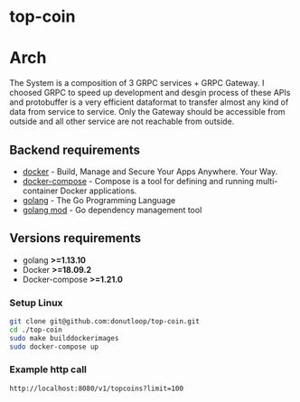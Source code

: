 # top-coin

# Arch

The System is a composition of 3 GRPC services + GRPC Gateway. I choosed GRPC to speed up development and desgin process of these APIs and protobuffer 
is a very efficient dataformat to transfer almost any kind of data from service to service. 
Only the Gateway should be accessible from outside and all other service are not reachable from outside.

## Backend requirements

* [docker](https://www.docker.com/) - Build, Manage and Secure Your Apps Anywhere. Your Way.
* [docker-compose](https://docs.docker.com/compose/) - Compose is a tool for defining and running multi-container Docker applications. 
* [golang](https://golang.org/) - The Go Programming Language
* [golang mod](https://github.com/golang/go/wiki/Modules) - Go dependency management tool 

## Versions requirements
* golang **>=1.13.10**
* Docker **>=18.09.2**
* Docker-compose **>=1.21.0**

### Setup Linux

```bash
git clone git@github.com:donutloop/top-coin.git
cd ./top-coin
sudo make builddockerimages
sudo docker-compose up
```

### Example http call

```bash
http://localhost:8080/v1/topcoins?limit=100
```